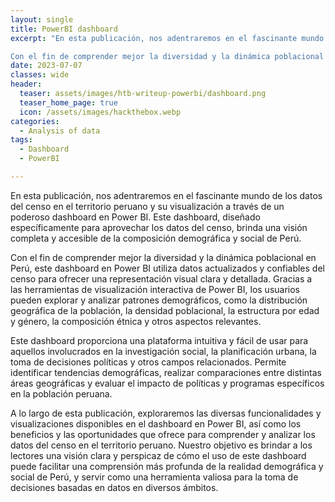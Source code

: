 ```yaml
---
layout: single
title: PowerBI dashboard
excerpt: "En esta publicación, nos adentraremos en el fascinante mundo de los datos del censo en el territorio peruano y su visualización a través de un poderoso dashboard en Power BI. Este dashboard, diseñado específicamente para aprovechar los datos del censo, brinda una visión completa y accesible de la composición demográfica y social de Perú.

Con el fin de comprender mejor la diversidad y la dinámica poblacional en Perú, este dashboard en Power BI utiliza datos actualizados y confiables del censo para ofrecer una representación visual clara y detallada. Gracias a las herramientas de visualización interactiva de Power BI, los usuarios pueden explorar y analizar patrones demográficos, como la distribución geográfica de la población, la densidad poblacional, la estructura por edad y género, la composición étnica y otros aspectos relevantes."
date: 2023-07-07
classes: wide
header:
  teaser: assets/images/htb-writeup-powerbi/dashboard.png
  teaser_home_page: true
  icon: /assets/images/hackthebox.webp
categories:
  - Analysis of data
tags:  
  - Dashboard
  - PowerBI

---
```


En esta publicación, nos adentraremos en el fascinante mundo de los datos del censo en el territorio peruano y su visualización a través de un poderoso dashboard en Power BI. Este dashboard, diseñado específicamente para aprovechar los datos del censo, brinda una visión completa y accesible de la composición demográfica y social de Perú.

Con el fin de comprender mejor la diversidad y la dinámica poblacional en Perú, este dashboard en Power BI utiliza datos actualizados y confiables del censo para ofrecer una representación visual clara y detallada. Gracias a las herramientas de visualización interactiva de Power BI, los usuarios pueden explorar y analizar patrones demográficos, como la distribución geográfica de la población, la densidad poblacional, la estructura por edad y género, la composición étnica y otros aspectos relevantes.

Este dashboard proporciona una plataforma intuitiva y fácil de usar para aquellos involucrados en la investigación social, la planificación urbana, la toma de decisiones políticas y otros campos relacionados. Permite identificar tendencias demográficas, realizar comparaciones entre distintas áreas geográficas y evaluar el impacto de políticas y programas específicos en la población peruana.

A lo largo de esta publicación, exploraremos las diversas funcionalidades y visualizaciones disponibles en el dashboard en Power BI, así como los beneficios y las oportunidades que ofrece para comprender y analizar los datos del censo en el territorio peruano. Nuestro objetivo es brindar a los lectores una visión clara y perspicaz de cómo el uso de este dashboard puede facilitar una comprensión más profunda de la realidad demográfica y social de Perú, y servir como una herramienta valiosa para la toma de decisiones basadas en datos en diversos ámbitos.
